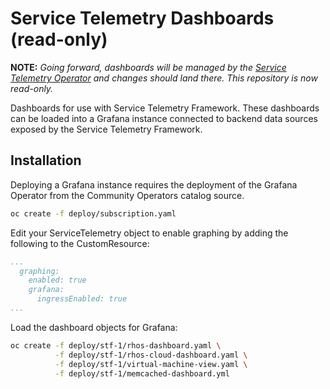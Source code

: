 # Service Telemetry Dashboards (read-only)

**NOTE:** _Going forward, dashboards will be managed by the 
[Service Telemetry Operator](https://github.com/infrawatch/service-telemetry-operator) 
and changes should land there. This repository is now read-only._

Dashboards for use with Service Telemetry Framework. These dashboards can be
loaded into a Grafana instance connected to backend data sources exposed by the
Service Telemetry Framework.

## Installation

Deploying a Grafana instance requires the deployment of the Grafana Operator
from the Community Operators catalog source.

```bash
oc create -f deploy/subscription.yaml
```

Edit your ServiceTelemetry object to enable graphing by adding the following to
the CustomResource:

```yaml
...
  graphing:
    enabled: true
    grafana:
      ingressEnabled: true
...
```

Load the dashboard objects for Grafana:

```bash
oc create -f deploy/stf-1/rhos-dashboard.yaml \
          -f deploy/stf-1/rhos-cloud-dashboard.yaml \
          -f deploy/stf-1/virtual-machine-view.yaml \
          -f deploy/stf-1/memcached-dashboard.yml
```
